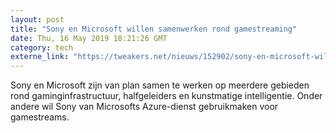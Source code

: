 ```yaml
---
layout: post
title: "Sony en Microsoft willen samenwerken rond gamestreaming"
date: Thu, 16 May 2019 18:21:26 GMT
category: tech
externe_link: "https://tweakers.net/nieuws/152902/sony-en-microsoft-willen-samenwerken-rond-gamestreaming.html"
---
```


Sony en Microsoft zijn van plan samen te werken op meerdere gebieden rond gaminginfrastructuur, halfgeleiders en kunstmatige intelligentie. Onder andere wil Sony van Microsofts Azure-dienst gebruikmaken voor gamestreams.<img src="http://feeds.feedburner.com/~r/tweakers/mixed/~4/2Na5-Gd331Y" height="1" width="1" alt=""/>

